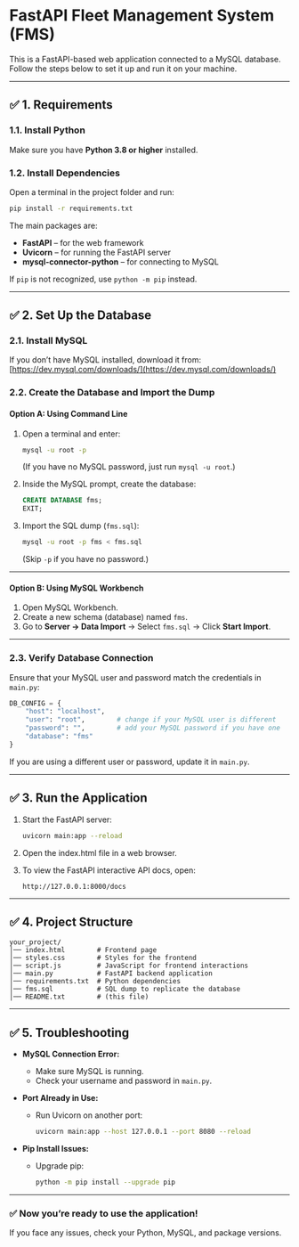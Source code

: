 # **FastAPI Fleet Management System (FMS)**

This is a FastAPI-based web application connected to a MySQL database.
Follow the steps below to set it up and run it on your machine.

---

## ✅ **1. Requirements**

### **1.1. Install Python**

Make sure you have **Python 3.8 or higher** installed.

### **1.2. Install Dependencies**

Open a terminal in the project folder and run:

```bash
pip install -r requirements.txt
```

The main packages are:

* **FastAPI** – for the web framework
* **Uvicorn** – for running the FastAPI server
* **mysql-connector-python** – for connecting to MySQL

If `pip` is not recognized, use `python -m pip` instead.

---

## ✅ **2. Set Up the Database**

### **2.1. Install MySQL**

If you don’t have MySQL installed, download it from:
[https://dev.mysql.com/downloads/](https://dev.mysql.com/downloads/)

### **2.2. Create the Database and Import the Dump**

#### **Option A: Using Command Line**

1. Open a terminal and enter:

   ```bash
   mysql -u root -p
   ```

   (If you have no MySQL password, just run `mysql -u root`.)

2. Inside the MySQL prompt, create the database:

   ```sql
   CREATE DATABASE fms;
   EXIT;
   ```

3. Import the SQL dump (`fms.sql`):

   ```bash
   mysql -u root -p fms < fms.sql
   ```

   (Skip `-p` if you have no password.)

---

#### **Option B: Using MySQL Workbench**

1. Open MySQL Workbench.
2. Create a new schema (database) named `fms`.
3. Go to **Server → Data Import** → Select `fms.sql` → Click **Start Import**.

---

### **2.3. Verify Database Connection**

Ensure that your MySQL user and password match the credentials in `main.py`:

```python
DB_CONFIG = {
    "host": "localhost",
    "user": "root",        # change if your MySQL user is different
    "password": "",        # add your MySQL password if you have one
    "database": "fms"
}
```

If you are using a different user or password, update it in `main.py`.

---

## ✅ **3. Run the Application**

1. Start the FastAPI server:

   ```bash
   uvicorn main:app --reload
   ```

2. Open the index.html file in a web browser.

3. To view the FastAPI interactive API docs, open:

   ```
   http://127.0.0.1:8000/docs
   ```

---

## ✅ **4. Project Structure**

```
your_project/
│── index.html        # Frontend page
│── styles.css        # Styles for the frontend
│── script.js         # JavaScript for frontend interactions
│── main.py           # FastAPI backend application
│── requirements.txt  # Python dependencies
│── fms.sql           # SQL dump to replicate the database
│── README.txt        # (this file)
```

---

## ✅ **5. Troubleshooting**

* **MySQL Connection Error:**

  * Make sure MySQL is running.
  * Check your username and password in `main.py`.

* **Port Already in Use:**

  * Run Uvicorn on another port:

    ```bash
    uvicorn main:app --host 127.0.0.1 --port 8080 --reload
    ```

* **Pip Install Issues:**

  * Upgrade pip:

    ```bash
    python -m pip install --upgrade pip
    ```

---

### ✅ **Now you’re ready to use the application!**

If you face any issues, check your Python, MySQL, and package versions.

